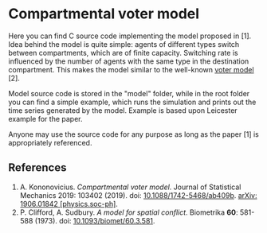 # Compartmental voter model

Here you can find C source code implementing the model proposed in
[1]. Idea behind the
model is quite simple: agents of different types switch between compartments,
which are of finite capacity. Switching rate is influenced by the number of
agents with the same type in the destination compartment. This makes the model
similar to the well-known
[voter model](http://rf.mokslasplius.lt/rinkejo-modelis/) [2].

Model source code is stored in the "model" folder, while in the root folder you
can find a simple example, which runs the simulation and prints out the time
series generated by the model. Example is based upon Leicester example for the
paper.

Anyone may use the source code for any purpose as long as the paper [1]
is appropriately referenced.

## References

1. A. Kononovicius. *Compartmental voter model*.
Journal of Statistical Mechanics 2019: 103402 (2019).
doi: [10.1088/1742-5468/ab409b](https://dx.doi.org/10.1088/1742-5468/ab409b).
[arXiv: 1906.01842 [physics.soc-ph]](https://arxiv.org/abs/1906.01842).
2. P. Clifford, A. Sudbury. *A model for spatial conflict*. Biometrika **60**:
581-588 (1973). doi: [10.1093/biomet/60.3.581](https://dx.doi.org/10.1093/biomet/60.3.581).
